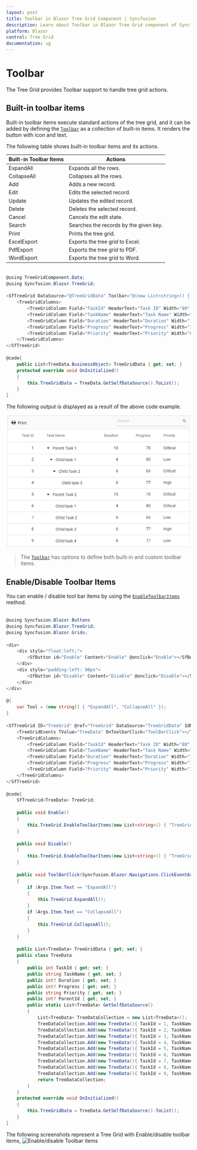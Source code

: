 ```yaml
---
layout: post
title: Toolbar in Blazor Tree Grid Component | Syncfusion 
description: Learn about Toolbar in Blazor Tree Grid component of Syncfusion, and more details.
platform: Blazor
control: Tree Grid
documentation: ug
---
```


# Toolbar

The Tree Grid provides Toolbar support to handle tree grid actions.

## Built-in toolbar items

Built-in toolbar items execute standard actions of the tree grid, and it can be added by defining the [`Toolbar`](https://help.syncfusion.com/cr/blazor/Syncfusion.Blazor~Syncfusion.Blazor.TreeGrid.SfTreeGrid~Toolbar.html)
as a collection of built-in items. It renders the button with icon and text.

The following table shows built-in toolbar items and its actions.

| Built-in Toolbar Items | Actions |
|------------------------|---------|
| ExpandAll | Expands all the rows.|
| CollapseAll | Collapses all the rows.|
| Add | Adds a new record.|
| Edit | Edits the selected record.|
| Update | Updates the edited record.|
| Delete | Deletes the selected record.|
| Cancel | Cancels the edit state.|
| Search | Searches the records by the given key.|
| Print | Prints the tree grid.|
| ExcelExport | Exports the tree grid to Excel.|
| PdfExport | Exports the tree grid to PDF.|
| WordExport | Exports the tree grid to Word.|

```csharp

@using TreeGridComponent.Data;
@using Syncfusion.Blazor.TreeGrid;

<SfTreeGrid DataSource="@TreeGridData" Toolbar="@(new List<string>() { "Print", "Search" })" IdMapping="TaskId" AllowSelection="true" ParentIdMapping="ParentId" TreeColumnIndex="1">
    <TreeGridColumns>
        <TreeGridColumn Field="TaskId" HeaderText="Task ID" Width="80" TextAlign="Syncfusion.Blazor.Grids.TextAlign.Right"></TreeGridColumn>
        <TreeGridColumn Field="TaskName" HeaderText="Task Name" Width="160"></TreeGridColumn>
        <TreeGridColumn Field="Duration" HeaderText="Duration" Width="100" TextAlign="Syncfusion.Blazor.Grids.TextAlign.Right"></TreeGridColumn>
        <TreeGridColumn Field="Progress" HeaderText="Progress" Width="100" TextAlign="Syncfusion.Blazor.Grids.TextAlign.Right"></TreeGridColumn>
        <TreeGridColumn Field="Priority" HeaderText="Priority" Width="80"></TreeGridColumn>
    </TreeGridColumns>
</SfTreeGrid>

@code{
    public List<TreeData.BusinessObject> TreeGridData { get; set; }
    protected override void OnInitialized()
    {
        this.TreeGridData = TreeData.GetSelfDataSource().ToList();
    }
}

```

The following output is displayed as a result of the above code example.

![Built-in Toolbar](images/inbuilt.png)

> The [`Toolbar`](https://help.syncfusion.com/cr/blazor/Syncfusion.Blazor~Syncfusion.Blazor.TreeGrid.SfTreeGrid~Toolbar.html) has options to define both built-in and custom toolbar items.

## Enable/Disable Toolbar Items

You can enable / disable tool bar items by using the [`EnableToolbarItems`](https://help.syncfusion.com/cr/blazor/Syncfusion.Blazor~Syncfusion.Blazor.TreeGrid.SfTreeGrid%601~EnableToolbarItems.html) method.

```csharp

@using Syncfusion.Blazor.Buttons
@using Syncfusion.Blazor.TreeGrid;
@using Syncfusion.Blazor.Grids;

<div>
    <div style="float:left;">
        <SfButton id="Enable" Content="Enable" @onclick="Enable"></SfButton>
    </div>
    <div style="padding-left: 90px">
        <SfButton id="Disable" Content="Disable" @onclick="Disable"></SfButton>
    </div>
</div>

@{
    var Tool = (new string[] { "ExpandAll", "CollapseAll" });
}

<SfTreeGrid ID="TreeGrid" @ref="TreeGrid" DataSource="TreeGridData" IdMapping="TaskId" ParentIdMapping="ParentId" TreeColumnIndex="1" Toolbar="@Tool" Height="350">
    <TreeGridEvents TValue="TreeData" OnToolbarClick="ToolBarClick"></TreeGridEvents>
    <TreeGridColumns>
        <TreeGridColumn Field="TaskId" HeaderText="Task ID" Width="80" TextAlign="TextAlign.Right"></TreeGridColumn>
        <TreeGridColumn Field="TaskName" HeaderText="Task Name" Width="145"></TreeGridColumn>
        <TreeGridColumn Field="Duration" HeaderText="Duration" Width="100" TextAlign="TextAlign.Right"></TreeGridColumn>
        <TreeGridColumn Field="Progress" HeaderText="Progress" Width="100"></TreeGridColumn>
        <TreeGridColumn Field="Priority" HeaderText="Priority" Width="100" TextAlign="TextAlign.Right"></TreeGridColumn>
    </TreeGridColumns>
</SfTreeGrid>

@code{
    SfTreeGrid<TreeData> TreeGrid;

    public void Enable()
    {
        this.TreeGrid.EnableToolbarItems(new List<string>() { "TreeGrid_gridcontrol_ExpandAll", "TreeGrid_gridcontrol_CollapseAll" }, true);
    }

    public void Disable()
    {
        this.TreeGrid.EnableToolbarItems(new List<string>() { "TreeGrid_gridcontrol_ExpandAll", "TreeGrid_gridcontrol_CollapseAll" }, false);
    }

    public void ToolBarClick(Syncfusion.Blazor.Navigations.ClickEventArgs Args)
    {
        if (Args.Item.Text == "ExpandAll")
        {
            this.TreeGrid.ExpandAll();
        }
        if (Args.Item.Text == "CollapseAll")
        {
            this.TreeGrid.CollapseAll();
        }
    }

    public List<TreeData> TreeGridData { get; set; }
    public class TreeData
    {
        public int TaskId { get; set; }
        public string TaskName { get; set; }
        public int? Duration { get; set; }
        public int? Progress { get; set; }
        public string Priority { get; set; }
        public int? ParentId { get; set; }
        public static List<TreeData> GetSelfDataSource()
        {
            List<TreeData> TreeDataCollection = new List<TreeData>();
            TreeDataCollection.Add(new TreeData(){ TaskId = 1, TaskName = "Parent Task 1", Duration = 10, Progress = 70, Priority = "Critical", ParentId = null });
            TreeDataCollection.Add(new TreeData(){ TaskId = 2, TaskName = "Child task 1", Progress = 80, Priority = "Low", Duration = 50, ParentId = 1 });
            TreeDataCollection.Add(new TreeData(){ TaskId = 3, TaskName = "Child Task 2", Duration = 5, Progress = 65, Priority = "Critical", ParentId = 2 });
            TreeDataCollection.Add(new TreeData(){ TaskId = 4, TaskName = "Child task 3", Duration = 6, Priority = "High", Progress = 77, ParentId = 3 });
            TreeDataCollection.Add(new TreeData(){ TaskId = 5, TaskName = "Parent Task 2", Duration = 10, Progress = 70, Priority = "Critical", ParentId = null });
            TreeDataCollection.Add(new TreeData(){ TaskId = 6, TaskName = "Child task 1", Duration = 4, Progress = 80, Priority = "Critical", ParentId = 5 });
            TreeDataCollection.Add(new TreeData(){ TaskId = 7, TaskName = "Child Task 2", Duration = 5, Progress = 65, Priority = "Low", ParentId = 5 });
            TreeDataCollection.Add(new TreeData(){ TaskId = 8, TaskName = "Child task 3", Duration = 6, Progress = 77, Priority = "High", ParentId = 5 });
            TreeDataCollection.Add(new TreeData(){ TaskId = 9, TaskName = "Child task 4", Duration = 6, Progress = 77, Priority = "Low", ParentId = 5 });
            return TreeDataCollection;
        }
    }
    protected override void OnInitialized()
    {
        this.TreeGridData = TreeData.GetSelfDataSource().ToList();
    }
}

```

The following screenshots represent a Tree Grid with Enable/disable toolbar items,
![Enable/disable Toolbar items](images/enabledisable.gif)

<!--
Custom toolbar items

Custom toolbar items can be added by defining the [`Toolbar`](https://help.syncfusion.com/cr/blazor/Syncfusion.Blazor~Syncfusion.Blazor.TreeGrid.SfTreeGrid~Toolbar.html) as a collection of
**ItemModels**.
Actions for this customized toolbar items are defined in the [`ToolbarClick`](https://help.syncfusion.com/cr/blazor/Syncfusion.Blazor~Syncfusion.Blazor.TreeGrid.SfTreeGrid~ToolbarClick.html) event.

By default, Custom toolbar items are in position **Left**. You can change the position by using the **Align** property. In the below sample, we have applied position **Right** for the **Quick Filter** toolbar item.

> The [`Toolbar`](https://help.syncfusion.com/cr/blazor/Syncfusion.Blazor~Syncfusion.Blazor.TreeGrid.SfTreeGrid~Toolbar.html) has options to define both built-in and custom toolbar items.
> If a toolbar item does not match the built-in items, it will be treated as a custom toolbar item.

 Built-in and custom items in toolbar

Tree Grid have an option to use both built-in and custom toolbar items at same time.

In the below example, **ExpandAll**, **CollapseAll** are built-in toolbar items and **Click** is custom toolbar item.

Enable/disable toolbar items

You can enable/disable toolbar items by using the **enableItems** method.

-->
